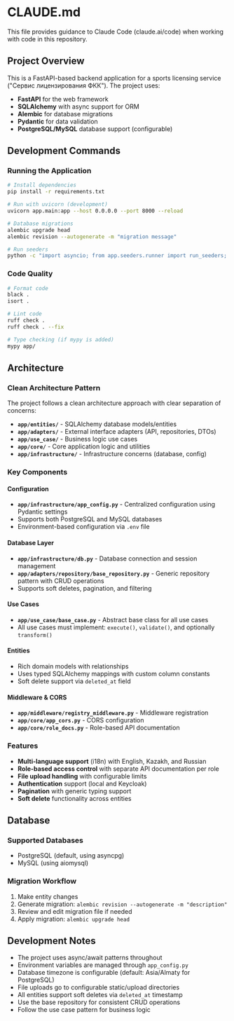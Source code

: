 # CLAUDE.md

This file provides guidance to Claude Code (claude.ai/code) when working with code in this repository.

## Project Overview

This is a FastAPI-based backend application for a sports licensing service ("Сервис лицензирования ФКК"). The project uses:
- **FastAPI** for the web framework
- **SQLAlchemy** with async support for ORM
- **Alembic** for database migrations
- **Pydantic** for data validation
- **PostgreSQL/MySQL** database support (configurable)

## Development Commands

### Running the Application
```bash
# Install dependencies
pip install -r requirements.txt

# Run with uvicorn (development)
uvicorn app.main:app --host 0.0.0.0 --port 8000 --reload

# Database migrations
alembic upgrade head
alembic revision --autogenerate -m "migration message"

# Run seeders
python -c "import asyncio; from app.seeders.runner import run_seeders; asyncio.run(run_seeders())"
```

### Code Quality
```bash
# Format code
black .
isort .

# Lint code
ruff check .
ruff check . --fix

# Type checking (if mypy is added)
mypy app/
```

## Architecture

### Clean Architecture Pattern
The project follows a clean architecture approach with clear separation of concerns:

- **`app/entities/`** - SQLAlchemy database models/entities
- **`app/adapters/`** - External interface adapters (API, repositories, DTOs)
- **`app/use_case/`** - Business logic use cases
- **`app/core/`** - Core application logic and utilities
- **`app/infrastructure/`** - Infrastructure concerns (database, config)

### Key Components

#### Configuration
- **`app/infrastructure/app_config.py`** - Centralized configuration using Pydantic settings
- Supports both PostgreSQL and MySQL databases
- Environment-based configuration via `.env` file

#### Database Layer
- **`app/infrastructure/db.py`** - Database connection and session management
- **`app/adapters/repository/base_repository.py`** - Generic repository pattern with CRUD operations
- Supports soft deletes, pagination, and filtering

#### Use Cases
- **`app/use_case/base_case.py`** - Abstract base class for all use cases
- All use cases must implement: `execute()`, `validate()`, and optionally `transform()`

#### Entities
- Rich domain models with relationships
- Uses typed SQLAlchemy mappings with custom column constants
- Soft delete support via `deleted_at` field

#### Middleware & CORS
- **`app/middleware/registry_middleware.py`** - Middleware registration
- **`app/core/app_cors.py`** - CORS configuration
- **`app/core/role_docs.py`** - Role-based API documentation

### Features
- **Multi-language support** (i18n) with English, Kazakh, and Russian
- **Role-based access control** with separate API documentation per role
- **File upload handling** with configurable limits
- **Authentication** support (local and Keycloak)
- **Pagination** with generic typing support
- **Soft delete** functionality across entities

## Database

### Supported Databases
- PostgreSQL (default, using asyncpg)
- MySQL (using aiomysql)

### Migration Workflow
1. Make entity changes
2. Generate migration: `alembic revision --autogenerate -m "description"`
3. Review and edit migration file if needed
4. Apply migration: `alembic upgrade head`

## Development Notes

- The project uses async/await patterns throughout
- Environment variables are managed through `app_config.py`
- Database timezone is configurable (default: Asia/Almaty for PostgreSQL)
- File uploads go to configurable static/upload directories
- All entities support soft deletes via `deleted_at` timestamp
- Use the base repository for consistent CRUD operations
- Follow the use case pattern for business logic
